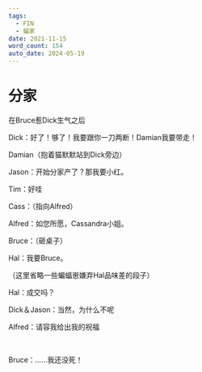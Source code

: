 ```yaml
---
tags:
  - FIN
  - 蝙家
date: 2021-11-15
word_count: 154
auto_date: 2024-05-19
---
```


# 分家

在Bruce惹Dick生气之后

Dick：好了！够了！我要跟你一刀两断！Damian我要带走！

Damian（抱着猫默默站到Dick旁边）

Jason：开始分家产了？那我要小红。

Tim：好哇

Cass：（指向Alfred）

Alfred：如您所愿，Cassandra小姐。

Bruce：（砸桌子）

Hal：我要Bruce。

（这里省略一些蝙蝠崽嫌弃Hal品味差的段子）

Hal：成交吗？

Dick＆Jason：当然，为什么不呢

Alfred：请容我给出我的祝福

<br>

Bruce：……我还没死！
